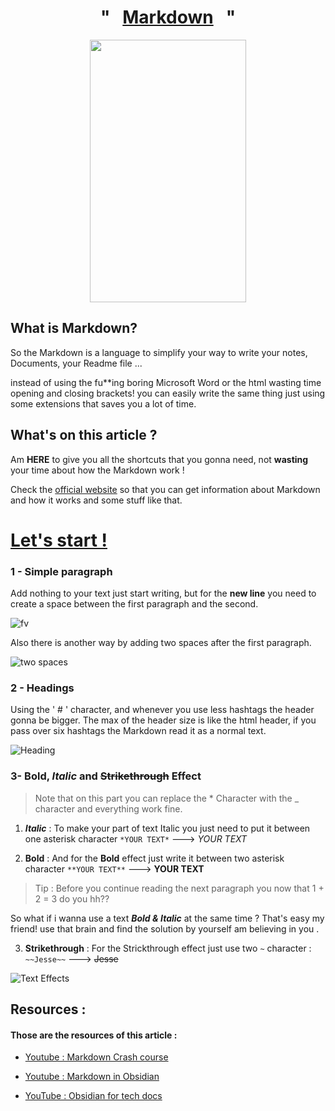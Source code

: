 <h1 align = "center" >"&nbsp;&nbsp;&nbsp;<u>Markdown</u>&nbsp;&nbsp;&nbsp;"</h1>

<p align = "center">
<img src="https://camo.githubusercontent.com/bbdb181f583c450073d36cb77e544e613b49f062773f96cdaa065da5a5f0de95/68747470733a2f2f692e696d67666c69702e636f6d2f39626e7737722e6a7067" width="250" height="420">
</p>


## What is Markdown?

So the Markdown is a language to simplify your way to write your notes, Documents, your Readme file ... 

instead of using the fu\*\*ing boring Microsoft Word or the html wasting time opening and closing brackets! you can easily write the same thing just using some extensions that saves you a lot of time. 

## What's on this article ?

Am **HERE** to give you all the shortcuts that you gonna need, not **wasting** your time about how the Markdown work !

Check the [official website](https://www.markdownguide.org/getting-started/) so that you can get information about Markdown and how it works and some stuff like that. 


# <u>Let's start !</u>
### 1 - Simple paragraph 

Add nothing to your text just start writing, but for the **new line** you need to create a space between the first paragraph and the second.


![fv](https://camo.githubusercontent.com/c22684f57050229153ce197b6cf31b03c3122f3aa6a67fb6fd43b471a34ff267/68747470733a2f2f692e6962622e636f2f6b6d5846775a362f696d6167652e706e67)

Also there is another way by adding two spaces after the first paragraph.

![two spaces](https://i.ibb.co/PgSPPV0/Untitled-design.png)


### 2 - Headings

Using the ' # ' character, and whenever you use less hashtags the header gonna be bigger.
The max of the header size is like the html header, if you pass over six hashtags the Markdown read it as a normal text.

![Heading](https://i.ibb.co/2cDNyrF/image.png)


### 3- **Bold**, *Italic* and ~~Strikethrough~~ Effect


>Note that on this part you can replace the \* Character with the  \_  character and everything work fine.

 1. ***Italic*** :
To make your part of text Italic you just need to put it between one asterisk character `*YOUR TEXT*` ---> *YOUR TEXT*

 2. **Bold** :
  And for the **Bold** effect just write it between two asterisk character `**YOUR TEXT**`  ---> **YOUR TEXT**

>Tip : Before you continue reading the next paragraph you now that 1 + 2 = 3 do you hh??

So what if i wanna use a text ***Bold & Italic*** at the same time ?
That's easy my friend! use that brain and find the solution by yourself am believing in you . 

3. **Strikethrough** :
For the Strickthrough effect just use two `~` character : `~~Jesse~~` ---> ~~Jesse~~

![Text Effects](https://i.ibb.co/RcjtFjk/image.png)



## Resources :
#### Those are the resources of this article :

- [Youtube : Markdown Crash course](https://www.youtube.com/watch?v=_PPWWRV6gbA&t=60s&ab_channel=WebDevSimplified)  

- [Youtube : Markdown in Obsidian](https://www.youtube.com/watch?v=d8fXEhWy_rY&ab_channel=FromSergio)

- [YouTube : Obsidian for tech docs](https://www.youtube.com/watch?v=cBzc5r-FNW0&ab_channel=ChristianLempa)

